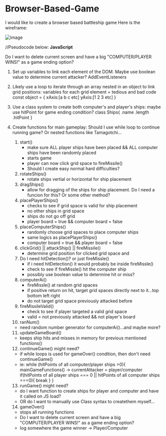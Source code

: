 # Browser-Based-Game

I would like to create a browser based battleship game
Here is the wireframe:

![image](https://github.com/bsong1124/Browser-Based-Game/assets/146983073/bcadae98-f451-4f45-8755-75def4d5c86d)



//Pseudocode below: **JavaScript**

Do I want to delete current screen and have a big "COMPUTER/PLAYER WINS!" as a game ending option?


1. Set up variables to link each element of the DOM. Maybe use boolean value to determine current attacker?
   AddEventListeners

2. Likely use a loop to iterate through an array nested in an object to link grid positions: variables for each grid element = tedious and bad code
  const object = {
    xAxis:[a b c etc]
    yAxis:[1 2 3 etc]
    }

3. Use a class system to create both computer's and player's ships: maybe use hitPoint for game ending condition?
   class Ships{
     .name
     .length
     .hitPoint
  }

4. Create functions for main gameplay: Should I use while loop to continue running game? Or nested functions like Tamagotchi...
   1. start()
      - make sure ALL player ships have been placed && ALL computer ships have been randomly placed
      - starts game
      - player can now click grid space to fireMissile()
      - Should I create easy normal hard difficulties?
   2. rotateShips()
      - rotate ships vertial or horizontal for ship placement
   3. dragShips()
      - allow for dragging of the ships for ship placement. Do I need a funcion for this? Or some other method?
   4. placePlayerShips()
      - checks to see if grid space is valid for ship placement
      - no other ships in grid space
      - ships do not go off grid
      - player board = true && computer board = false
   5. placeComputerShips()
      - randomly choose grid spaces to place computer ships
      - same logics as placePlayerShips()
      - computer board = true && player board = false
   6. clickGrid() || attackShip() || fireMissile()
      - determine grid position for clicked grid space and
   7. Do I need hitDetection()? or just fireMissle()
      - if i need hitDetection() it would probably be inside fireMissle()
      - check to see if fireMissle() hit the computer ship
      - possibly use boolean value to determine hit or miss?
   8. computerAi()
      - fireMissle() at random grid spaces
      - if positive return on hit, target grid spaces directly next to it...top bottom left right
      - do not target grid space previously attacked before
   9. fireMissileValid()
      - check to see if player targeted a valid grid space
      - valid = not previously attacked && not player's board
   10. ranNum()
      - need random number generator for computerAi()...and maybe more?
   11. updateGameBoard()
      - keeps ship hits and misses in memory for previous mentioned functions()
   12. continueGame() might need?
      - if while loops is used for gameOver() condition, then don't need continueGame()
      - ie: 
            while (hitPoints of all computer/player ships >0){
              mainGameFunctions() -> currentAttacker = player/computer
              if(hitPoints of all player ships === 0 || hitPoints of all computer ships ===0){
                break
              }
        }  
   13. runGame() might need?
      - do I want function to create ships for player and computer and have it called on JS load?
      - OR do I want to manually use Class syntax to createthem myself...
   14. gameOver()
      - stops all running functions
      - Do I want to delete current screen and have a big "COMPUTER/PLAYER WINS!" as a game ending option?
      - log somewhere the game winner -> Player/Computer















